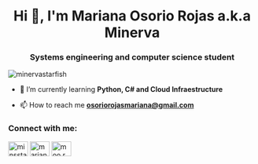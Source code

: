 <h1 align="center">Hi 👋, I'm Mariana Osorio Rojas a.k.a Minerva</h1>
<h3 align="center">Systems engineering and computer science student</h3>

<p align="left"> <img src="https://komarev.com/ghpvc/?username=minervastarfish&label=Profile%20views&color=0e75b6&style=flat" alt="minervastarfish" /> </p>

- 🌱 I’m currently learning **Python, C# and Cloud Infraestructure**

- 📫 How to reach me **osoriorojasmariana@gmail.com**

<h3 align="left">Connect with me:</h3>
<p align="left">
<a href="https://twitter.com/minsstaar" target="blank"><img align="center" src="https://raw.githubusercontent.com/rahuldkjain/github-profile-readme-generator/master/src/images/icons/Social/twitter.svg" alt="minsstaar" height="30" width="40" /></a>
<a href="https://linkedin.com/in/marianaosoriorojas" target="blank"><img align="center" src="https://raw.githubusercontent.com/rahuldkjain/github-profile-readme-generator/master/src/images/icons/Social/linked-in-alt.svg" alt="marianaosoriorojas" height="30" width="40" /></a>
<a href="https://instagram.com/moo.r.aa" target="blank"><img align="center" src="https://raw.githubusercontent.com/rahuldkjain/github-profile-readme-generator/master/src/images/icons/Social/instagram.svg" alt="moo.r.aa" height="30" width="40" /></a>
</p>


